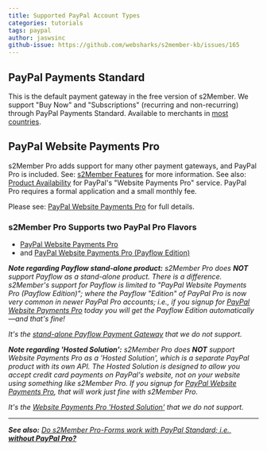```yaml
---
title: Supported PayPal Account Types
categories: tutorials
tags: paypal
author: jaswsinc
github-issue: https://github.com/websharks/s2member-kb/issues/165
---
```


## PayPal Payments Standard

This is the default payment gateway in the free version of s2Member. We support "Buy Now" and "Subscriptions" (recurring and non-recurring) through PayPal Payments Standard. Available to merchants in [most countries](https://developer.paypal.com/docs/classic/howto_product_matrix/).

## PayPal Website Payments Pro

s2Member Pro adds support for many other payment gateways, and PayPal Pro is included. See: [s2Member Features](http://s2member.com/features/) for more information. See also: [Product Availability](https://developer.paypal.com/docs/classic/howto_product_matrix/) for PayPal's "Website Payments Pro" service. PayPal Pro requires a formal application and a small monthly fee.

Please see: [PayPal Website Payments Pro](https://www.paypal.com/webapps/mpp/paypal-payments-pro) for full details.

### s2Member Pro Supports two PayPal Pro Flavors

- [PayPal Website Payments Pro](https://www.paypal.com/webapps/mpp/paypal-payments-pro)
- and [PayPal Website Payments Pro (Payflow Edition)](https://developer.paypal.com/docs/classic/products/ppp-payflow-edition/)

_**Note regarding Payflow stand-alone product:** s2Member Pro does **NOT** support Payflow as a stand-alone product. There is a difference. s2Member's support for Payflow is limited to "PayPal Website Payments Pro (Payflow Edition)"; where the Payflow "Edition" of PayPal Pro is now very common in newer PayPal Pro accounts; i.e., if you signup for [PayPal Website Payments Pro](https://www.paypal.com/webapps/mpp/paypal-payments-pro) today you will get the Payflow Edition automatically—and that's fine!_

_It's the [stand-alone Payflow Payment Gateway](https://www.paypal.com/webapps/mpp/payflow-payment-gateway) that we do not support._

_**Note regarding 'Hosted Solution':** s2Member Pro does **NOT** support Website Payments Pro as a 'Hosted Solution', which is a separate PayPal product with its own API. The Hosted Solution is designed to allow you accept credit card payments on PayPal's website, not on your website using something like s2Member Pro. If you signup for [PayPal Website Payments Pro](https://www.paypal.com/webapps/mpp/paypal-payments-pro), that will work just fine with s2Member Pro._

_It's the [Website Payments Pro 'Hosted Solution'](https://developer.paypal.com/docs/classic/products/website-payments-pro-hosted-solution/) that we do not support._


---

_**See also:** [Do s2Member Pro-Forms work with PayPal Standard; i.e., **without PayPal Pro?**](http://s2member.com/kb-article/do-s2member-pro-forms-work-with-paypal-standard-i-e-without-paypal-pro/)_
